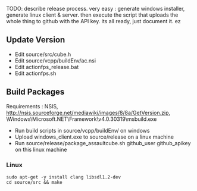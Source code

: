 TODO: describe release process. very easy : generate windows installer, generate linux client & server.
then execute the script that uploads the whole thing to github with the API key. its all ready, just document it.
ez

## Update Version

* Edit source/src/cube.h
* Edit source/vcpp/buildEnv/ac.nsi
* Edit actionfps_release.bat
* Edit actionfps.sh

## Build Packages

Requirements : NSIS, http://nsis.sourceforge.net/mediawiki/images/8/8a/GetVersion.zip, \Windows\Microsoft.NET\Framework\v4.0.30319\msbuild.exe

* Run build scripts in source/vcpp/buildEnv/ on windows
* Upload windows_client.exe to source/release on a linux machine
* Run source/release/package_assaultcube.sh github_user github_apikey on this linux machine


### Linux
```
sudo apt-get -y install clang libsdl1.2-dev
cd source/src && make
```
